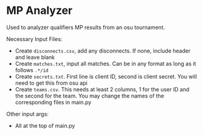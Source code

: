 # MP Analyzer

Used to analyzer qualifiers MP results from an osu tournament.

Necessary Input Files:
- Create `disconnects.csv`, add any disconnects. If none, include header and leave blank
- Create `matches.txt`, input all matches. Can be in any format as long as it follows `.*/id`
- Create `secrets.txt`. First line is client ID, second is client secret. You will need to get this from osu api
- Create `teams.csv`. This needs at least 2 columns, 1 for the user ID and the second for the team. You may change the names of the corresponding files in main.py

Other input args:
- All at the top of main.py